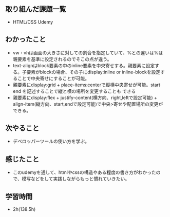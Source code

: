 ## 取り組んだ課題一覧
- HTML/CSS Udemy
## わかったこと
- vw・vhは画面の大きさに対しての割合を指定していて、%との違いは%は親要素を基準に設定されるのでそこの点が違う。
- text-alignはblock要素の中のinline要素を中央寄せする。親要素に設定する。子要素がblockの場合、その子にdisplay:inline or
 inline-blockを設定することで中央寄せにすることが可能。
- 親要素にdisplay:grid + place-items:centerで縦横中央寄せが可能。start end を記述することで縦と横の場所を変更することも
できる
- 親要素にdisplay:flex + justify-content(横方向、right,leftで設定可能) + align-item(縦方向、start,endで設定可能)で中央>寄せや配置場所の変更ができる。
## 次やること
- デベロッパーツールの使い方を学ぶ。
## 感じたこと
- このudemyを通して、htmlやcssの構造やある程度の書き方がわかったので、模写などをして実践しながらもっと慣れていきたい。
## 学習時間
- 2h(138.5h)
